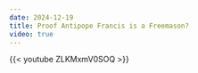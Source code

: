 ```yaml
---
date: 2024-12-19
title: Proof Antipope Francis is a Freemason?
video: true
---
```



{{< youtube ZLKMxmV0SOQ >}}
